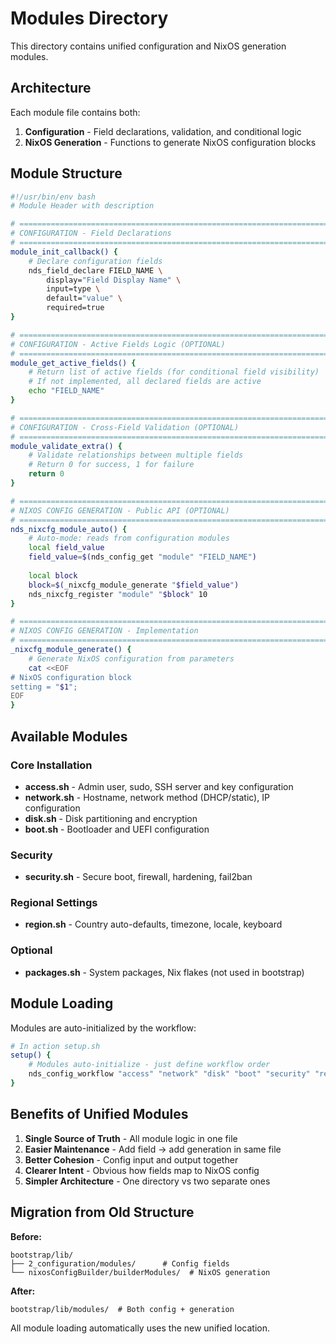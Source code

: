 # Modules Directory

This directory contains unified configuration and NixOS generation modules.

## Architecture

Each module file contains both:
1. **Configuration** - Field declarations, validation, and conditional logic
2. **NixOS Generation** - Functions to generate NixOS configuration blocks

## Module Structure

```bash
#!/usr/bin/env bash
# Module Header with description

# =============================================================================
# CONFIGURATION - Field Declarations
# =============================================================================
module_init_callback() {
    # Declare configuration fields
    nds_field_declare FIELD_NAME \
        display="Field Display Name" \
        input=type \
        default="value" \
        required=true
}

# =============================================================================
# CONFIGURATION - Active Fields Logic (OPTIONAL)
# =============================================================================
module_get_active_fields() {
    # Return list of active fields (for conditional field visibility)
    # If not implemented, all declared fields are active
    echo "FIELD_NAME"
}

# =============================================================================
# CONFIGURATION - Cross-Field Validation (OPTIONAL)
# =============================================================================
module_validate_extra() {
    # Validate relationships between multiple fields
    # Return 0 for success, 1 for failure
    return 0
}

# =============================================================================
# NIXOS CONFIG GENERATION - Public API (OPTIONAL)
# =============================================================================
nds_nixcfg_module_auto() {
    # Auto-mode: reads from configuration modules
    local field_value
    field_value=$(nds_config_get "module" "FIELD_NAME")
    
    local block
    block=$(_nixcfg_module_generate "$field_value")
    nds_nixcfg_register "module" "$block" 10
}

# =============================================================================
# NIXOS CONFIG GENERATION - Implementation
# =============================================================================
_nixcfg_module_generate() {
    # Generate NixOS configuration from parameters
    cat <<EOF
# NixOS configuration block
setting = "$1";
EOF
}
```

## Available Modules

### Core Installation
- **access.sh** - Admin user, sudo, SSH server and key configuration
- **network.sh** - Hostname, network method (DHCP/static), IP configuration
- **disk.sh** - Disk partitioning and encryption
- **boot.sh** - Bootloader and UEFI configuration

### Security
- **security.sh** - Secure boot, firewall, hardening, fail2ban

### Regional Settings
- **region.sh** - Country auto-defaults, timezone, locale, keyboard

### Optional
- **packages.sh** - System packages, Nix flakes (not used in bootstrap)

## Module Loading

Modules are auto-initialized by the workflow:

```bash
# In action setup.sh
setup() {
    # Modules auto-initialize - just define workflow order
    nds_config_workflow "access" "network" "disk" "boot" "security" "region" "deploy"
}
```

## Benefits of Unified Modules

1. **Single Source of Truth** - All module logic in one file
2. **Easier Maintenance** - Add field → add generation in same file
3. **Better Cohesion** - Config input and output together
4. **Clearer Intent** - Obvious how fields map to NixOS config
5. **Simpler Architecture** - One directory vs two separate ones

## Migration from Old Structure

**Before:**
```
bootstrap/lib/
├── 2_configuration/modules/      # Config fields
└── nixosConfigBuilder/builderModules/  # NixOS generation
```

**After:**
```
bootstrap/lib/modules/  # Both config + generation
```

All module loading automatically uses the new unified location.
